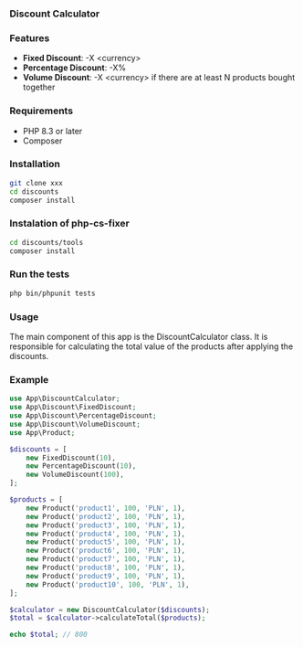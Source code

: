 ### Discount Calculator

### Features
- **Fixed Discount**: -X \<currency\>
- **Percentage Discount**: -X%
- **Volume Discount**: -X \<currency\> if there are at least N products bought together

### Requirements
- PHP 8.3 or later
- Composer

### Installation
```bash
git clone xxx
cd discounts
composer install
```

### Instalation of php-cs-fixer
```bash
cd discounts/tools
composer install
```

### Run the tests
```bash
php bin/phpunit tests
```

### Usage
The main component of this app is the DiscountCalculator class. It is responsible for calculating the total value of the products after applying the discounts.

### Example
```php
use App\DiscountCalculator;
use App\Discount\FixedDiscount;
use App\Discount\PercentageDiscount;
use App\Discount\VolumeDiscount;
use App\Product;

$discounts = [
    new FixedDiscount(10),
    new PercentageDiscount(10),
    new VolumeDiscount(100),
];

$products = [
    new Product('product1', 100, 'PLN', 1),
    new Product('product2', 100, 'PLN', 1),
    new Product('product3', 100, 'PLN', 1),
    new Product('product4', 100, 'PLN', 1),
    new Product('product5', 100, 'PLN', 1),
    new Product('product6', 100, 'PLN', 1),
    new Product('product7', 100, 'PLN', 1),
    new Product('product8', 100, 'PLN', 1),
    new Product('product9', 100, 'PLN', 1),
    new Product('product10', 100, 'PLN', 1),
];

$calculator = new DiscountCalculator($discounts);
$total = $calculator->calculateTotal($products);

echo $total; // 800
```

